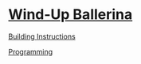 # [Wind-Up Ballerina](http://nxtprograms.com/ballerina)

[Building Instructions](http://nxtprograms.com/ballerina/steps.html)

[Programming](http://nxtprograms.com/ballerina/steps.html#Program)
